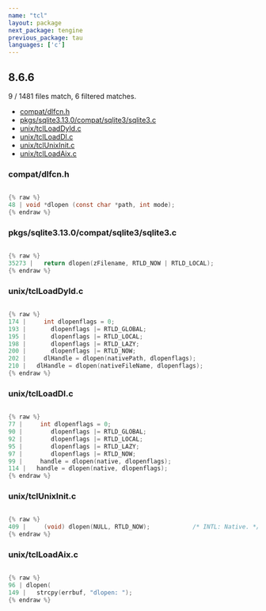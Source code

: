 ```yaml
---
name: "tcl"
layout: package
next_package: tengine
previous_package: tau
languages: ['c']
---
```

## 8.6.6
9 / 1481 files match, 6 filtered matches.

 - [compat/dlfcn.h](#compatdlfcnh)
 - [pkgs/sqlite3.13.0/compat/sqlite3/sqlite3.c](#pkgssqlite3130compatsqlite3sqlite3c)
 - [unix/tclLoadDyld.c](#unixtclloaddyldc)
 - [unix/tclLoadDl.c](#unixtclloaddlc)
 - [unix/tclUnixInit.c](#unixtclunixinitc)
 - [unix/tclLoadAix.c](#unixtclloadaixc)

### compat/dlfcn.h

```c

{% raw %}
48 | void *dlopen (const char *path, int mode);
{% endraw %}

```
### pkgs/sqlite3.13.0/compat/sqlite3/sqlite3.c

```c

{% raw %}
35273 |   return dlopen(zFilename, RTLD_NOW | RTLD_LOCAL);
{% endraw %}

```
### unix/tclLoadDyld.c

```c

{% raw %}
174 |     int dlopenflags = 0;
193 |     	dlopenflags |= RTLD_GLOBAL;
195 |     	dlopenflags |= RTLD_LOCAL;
198 |     	dlopenflags |= RTLD_LAZY;
200 |     	dlopenflags |= RTLD_NOW;
202 |     dlHandle = dlopen(nativePath, dlopenflags);
210 | 	dlHandle = dlopen(nativeFileName, dlopenflags);
{% endraw %}

```
### unix/tclLoadDl.c

```c

{% raw %}
77 |     int dlopenflags = 0;
90 |     	dlopenflags |= RTLD_GLOBAL;
92 |     	dlopenflags |= RTLD_LOCAL;
95 |     	dlopenflags |= RTLD_LAZY;
97 |     	dlopenflags |= RTLD_NOW;
99 |     handle = dlopen(native, dlopenflags);
114 | 	handle = dlopen(native, dlopenflags);
{% endraw %}

```
### unix/tclUnixInit.c

```c

{% raw %}
409 |     (void) dlopen(NULL, RTLD_NOW);			/* INTL: Native. */
{% endraw %}

```
### unix/tclLoadAix.c

```c

{% raw %}
96 | dlopen(
149 | 	strcpy(errbuf, "dlopen: ");
{% endraw %}

```